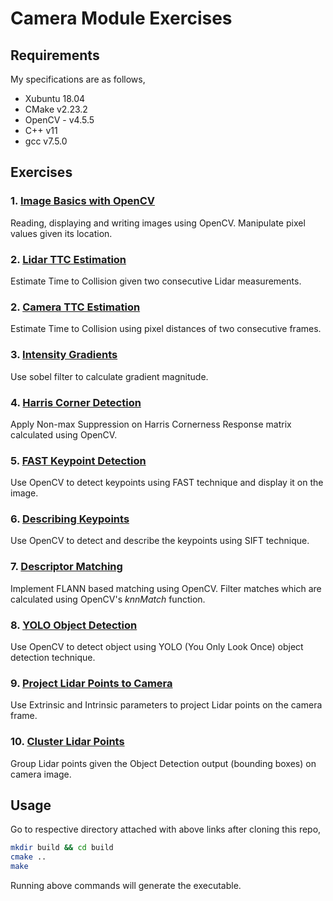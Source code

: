 # Camera Module Exercises

## Requirements

My specifications are as follows, 

* Xubuntu 18.04
* CMake v2.23.2
* OpenCV - v4.5.5
* C++ v11
* gcc v7.5.0

## Exercises

### 1. [Image Basics with OpenCV](./Lesson%202%20-%20Autonomous%20Vehicles%20and%20Computer%20Vision/The%20OpenCV%20Library/OpenCV_exercises/)

Reading, displaying and writing images using OpenCV. Manipulate pixel values given its location.

### 2. [Lidar TTC Estimation](./Lesson%203%20-%20Engineering%20a%20Collision%20Detection%20System/Estimating%20TTC%20with%20Lidar/TTC_lidar/)

Estimate Time to Collision given two consecutive Lidar measurements. 

### 2. [Camera TTC Estimation](./Lesson%203%20-%20Engineering%20a%20Collision%20Detection%20System/Estimating%20TTC%20with%20Camera/TTC_camera/)

Estimate Time to Collision using pixel distances of two consecutive frames. 

### 3. [Intensity Gradients](./Lesson%204%20-%20Tracking%20Image%20Features/Intensity%20Gradient%20and%20Filtering/gradient_filtering/)

Use sobel filter to calculate gradient magnitude.

### 4. [Harris Corner Detection](./Lesson%204%20-%20Tracking%20Image%20Features/Harris%20Corner%20Detection/cornerness_harris/)

Apply Non-max Suppression on Harris Cornerness Response matrix calculated using OpenCV.


### 5. [FAST Keypoint Detection](./Lesson%204%20-%20Tracking%20Image%20Features/Overview%20of%20Popular%20Keypoint%20Detectors/detect_keypoints/)

Use OpenCV to detect keypoints using FAST technique and display it on the image.

### 6. [Describing Keypoints](./Lesson%204%20-%20Tracking%20Image%20Features/Gradient-based%20vs.%20Binary%20Descriptors/describe_keypoints/)

Use OpenCV to detect and describe the keypoints using SIFT technique.

### 7. [Descriptor Matching](./Lesson%204%20-%20Tracking%20Image%20Features/Descriptor%20Matching/descriptor_matching/)

Implement FLANN based matching using OpenCV. Filter matches which are calculated using OpenCV's *knnMatch* function.

### 8. [YOLO Object Detection](./Lesson%206%20-%20Combining%20Camera%20and%20Lidar/Object%20Detection%20with%20YOLO/detect_objects/)

Use OpenCV to detect object using YOLO (You Only Look Once) object detection technique.

### 9. [Project Lidar Points to Camera](./Lesson%206%20-%20Combining%20Camera%20and%20Lidar/Lidar-to-Camera%20Point%20Projection/lidar_to_camera/)

Use Extrinsic and Intrinsic parameters to project Lidar points on the camera frame.

### 10. [Cluster Lidar Points](./Lesson%206%20-%20Combining%20Camera%20and%20Lidar/Creating%203D-Objects/cluster_with_roi/)

Group Lidar points given the Object Detection output (bounding boxes) on camera image.

## Usage

Go to respective directory attached with above links after cloning this repo,

```bash
mkdir build && cd build
cmake ..
make
```

Running above commands will generate the executable.
